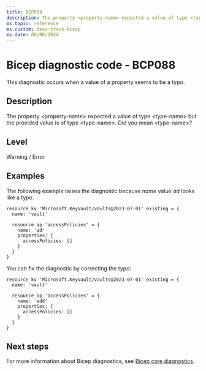 ```yaml
---
title: BCP088
description: The property <property-name> expected a value of type <type-name> but the provided value is of type <type-name>. Did you mean <type-name>?
ms.topic: reference
ms.custom: devx-track-bicep
ms.date: 08/06/2024
---
```


# Bicep diagnostic code - BCP088

This diagnostic occurs when a value of a property seems to be a typo.

## Description

The property \<property-name> expected a value of type \<type-name> but the provided value is of type \<type-name>. Did you mean \<type-name>?

## Level

Warning / Error

## Examples

The following example raises the diagnostic because _name_ value _ad_ looks like a typo.

```bicep
resource kv 'Microsoft.KeyVault/vaults@2023-07-01' existing = {
  name: 'vault'
 
  resource ap 'accessPolicies' = {
    name: 'ad'
    properties: {
      accessPolicies: []
    }
  }
}
```

You can fix the diagnostic by correcting the typo:

```bicep
resource kv 'Microsoft.KeyVault/vaults@2023-07-01' existing = {
  name: 'vault'
 
  resource ap 'accessPolicies' = {
    name: 'add'
    properties: {
      accessPolicies: []
    }
  }
}
```

## Next steps

For more information about Bicep diagnostics, see [Bicep core diagnostics](../bicep-core-diagnostics.md).
